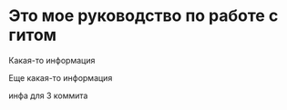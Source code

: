 # Это мое руководство по работе с гитом

Какая-то информация

Еще какая-то информация

инфа для 3 коммита
